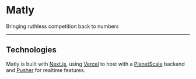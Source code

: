 # Matly
Bringing ruthless competition back to numbers

---

## Technologies
Matly is built with [Next.js](https://nextjs.org/), using [Vercel](https://vercel.com/) to host with a [PlanetScale](https://planetscale.com/) backend and [Pusher](https://pusher.com/) for realtime features.


